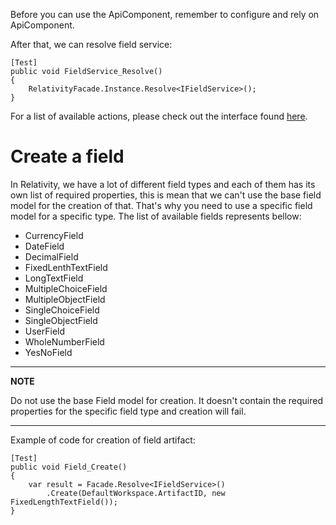 ﻿Before you can use the ApiComponent, remember to configure and rely on ApiComponent.

After that, we can resolve field service:

```
[Test]
public void FieldService_Resolve()
{
    RelativityFacade.Instance.Resolve<IFieldService>();
}
```

For a list of available actions, please check out the interface found [here](https://github.com/relativitydev/relativity.testing.framework.api/blob/master/source/Relativity.Testing.Framework.Api/Services/IFieldService.cs).

# Create a field

In Relativity, we have a lot of different field types and each of them has its own list of required properties, this is mean that we can't use the base field model for the creation of that. That's why you need to use a specific field model for a specific type. The list of available fields represents bellow:

* CurrencyField
* DateField
* DecimalField
* FixedLenthTextField
* LongTextField
* MultipleChoiceField
* MultipleObjectField
* SingleChoiceField
* SingleObjectField
* UserField
* WholeNumberField
* YesNoField

---
**NOTE**

Do not use the base Field model for creation. It doesn't contain the required properties for the specific field type and creation will fail.

---

Example of code for creation of field artifact:

```
[Test]
public void Field_Create()
{
    var result = Facade.Resolve<IFieldService>()
        .Create(DefaultWorkspace.ArtifactID, new FixedLengthTextField());
}
```
